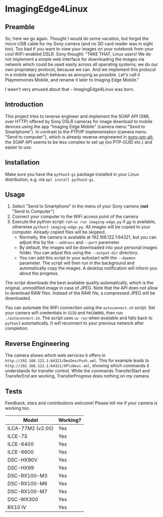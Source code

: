 # ImagingEdge4Linux

## Preamble
So, here we go again. Thought I would do some vacation, but forgot the micro USB cable for my Sony camera (and no SD card reader was in sight too). Too bad if you want to view your images on your notebook from your cool WiFi-enabled DSLR. Sony thought: "TAKE THAT, Linux users! We do not implement a simple web interface for downloading the images via network which could be used easily across all operating systems; we do our own proprietary protocol, because we can. And we implement this protocol in a mobile app which behaves as annoying as possible. Let's call it Playmemories Mobile, and rename it later to Imaging Edge Mobile."

I wasn't very amused about that - ImagingEdge4Linux was born.

## Introduction
This project tries to reverse engineer and implement the SOAP API (XML over HTTP) offered by Sony DSLR cameras for image download to mobile devices using the app "Imaging Edge Mobile" (camera menu "Send to Smartphone"). In contrast to the PTP/IP implementation (camera menu "Send to computer"), which is already reverse-engineered in [sony-pm-alt](https://github.com/falk0069/sony-pm-alt), the SOAP API seems to be less complex to set up (no PTP-GUID etc.) and easier to use.

## Installation
Make sure you have the `python3-gi` package installed in your Linux distribution, e.g. via `apt install python3-gi`.

## Usage
1. Select "Send to Smartphone" in the menu of your Sony camera (**not** "Send to Computer")
2. Connect your computer to the WiFi access point of the camera
3. Execute the python script: run `uv run imaging-edge.py` if [uv](https://github.com/astral-sh/uv) is available, otherwise `python3 imaging-edge.py`. All images will be copied to your computer. Already copied files will be skipped.
   - Normally, the camera is available at 192.168.122.1:64321, but you can adjust this by the `--address` and `--port` parameter.
   - By default, the images will be downloaded into your personal images folder. You can adjust this using the `--output-dir` directory.
   - You can add this script to your autostart with the `--daemon` parameter. The script will then run in the background and automatically copy the images. A desktop notification will inform you about the progress.

The script downloads the best available quality automatically, which is the original, unmodified image in case of JPEG. Note that the API does not allow to download RAW files. Instead of the RAW file, a compressed JPEG will be downloaded.

You can automate the WiFi connection using the `autoconnect.sh` script. Set your camera wifi credentials in `SSID` and `PASSWORD`, then run `./autoconnect.sh`. The script uses `uv run` when available and falls back to `python3` automatically. It will reconnect to your previous network after completion.

## Reverse Engineering
The camera shows which web services it offers in `http://192.168.122.1:64321/DmsDescPush.xml`. This for example leads to `http://192.168.122.1:64321/XPlsDesc.xml`, showing which commands it understands for transfer control. While the commands TransferStart and TransferEnd are working, TransferProgress does nothing on my camera.

## Tests
Feedback, stars and contributions welcome! Please tell me if your camera is working too.

|       Model       | Working? |
| ----------------- | -------- |
| ILCA-77M2 (v2.00) | Yes      |
| ILCE-7S           | Yes      |
| ILCE-6400         | Yes      |
| ILCE-6600         | Yes      |
| DSC-HX90V         | Yes      |
| DSC-HX99          | Yes      |
| DSC-RX100-M3      | Yes      |
| DSC-RX100-M6      | Yes      |
| DSC-RX100-M7      | Yes      |
| DSC-WX300         | Yes      |
| RX10 IV           | Yes      |
